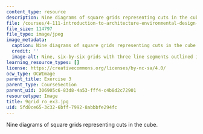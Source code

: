 ```yaml
---
content_type: resource
description: Nine diagrams of square grids representing cuts in the cube.
file: /courses/4-111-introduction-to-architecture-environmental-design-spring-2014/5fd0ce653c326bff79928abbbfe294fc_9grid_ro_ex3.jpg
file_size: 114797
file_type: image/jpeg
image_metadata:
  caption: Nine diagrams of square grids representing cuts in the cube.
  credit: ''
  image-alt: Nine, six-by-six grids with three line segments outlined in each.
learning_resource_types: []
license: https://creativecommons.org/licenses/by-nc-sa/4.0/
ocw_type: OCWImage
parent_title: Exercise 3
parent_type: CourseSection
parent_uid: 306905c6-83d8-4a53-fff4-c4b8d2c72901
resourcetype: Image
title: 9grid_ro_ex3.jpg
uid: 5fd0ce65-3c32-6bff-7992-8abbbfe294fc
---
```

Nine diagrams of square grids representing cuts in the cube.